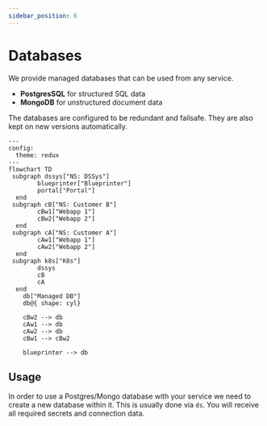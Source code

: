 ```yaml
---
sidebar_position: 6
---
```

# Databases

We provide managed databases that can be used from any service.
- **PostgresSQL** for structured SQL data
- **MongoDB** for unstructured document data

The databases are configured to be redundant and failsafe. They are also kept on new versions automatically.

```mermaid
---
config:
  theme: redux
---
flowchart TD
 subgraph dssys["NS: DSSys"]
        blueprinter["Blueprinter"]
        portal["Portal"]
  end
 subgraph cB["NS: Customer B"]
        cBw1["Webapp 1"]
        cBw2["Webapp 2"]
  end
 subgraph cA["NS: Customer A"]
        cAw1["Webapp 1"]
        cAw2["Webapp 2"]
  end
 subgraph k8s["K8s"]
        dssys
        cB
        cA
  end
    db["Managed DB"]
    db@{ shape: cyl}

    cBw2 --> db
    cAw1 --> db
    cAw2 --> db
    cBw1 --> cBw2

    blueprinter --> db

```

## Usage

In order to use a Postgres/Mongo database with your service we need to create a new database within it.
This is usually done via `ds`. You will receive all required secrets and connection data.